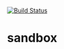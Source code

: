 [![Build Status](https://app.travis-ci.com/StegmannJCSDA/sandbox.svg?branch=develop)](https://app.travis-ci.com/StegmannJCSDA/sandbox)

# sandbox



